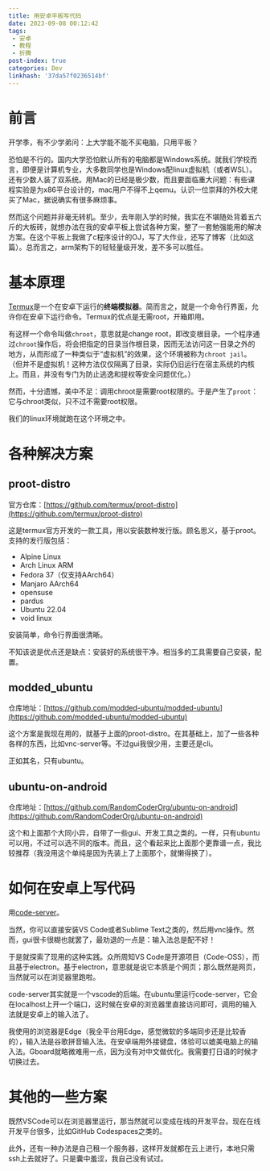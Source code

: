 ```yaml
---
title: 用安卓平板写代码
date: 2023-09-08 00:12:42
tags: 
 - 安卓
 - 教程
 - 折腾
post-index: true
categories: Dev
linkhash: '37da57f0236514bf'
---
```

# 前言

开学季，有不少学弟问：上大学能不能不买电脑，只用平板？

恐怕是不行的。国内大学恐怕默认所有的电脑都是Windows系统。就我们学校而言，即便是计算机专业，大多数同学也是Windows配linux虚拟机（或者WSL）。还有少数人装了双系统。用Mac的已经是极少数，而且要面临重大问题：有些课程实验是为x86平台设计的，mac用户不得不上qemu。认识一位崇拜的外校大佬买了Mac，据说确实有很多麻烦事。

然而这个问题并非毫无转机。至少，去年刚入学的时候，我实在不堪随处背着五六斤的大板砖，就想办法在我的安卓平板上尝试各种方案，整了一套勉强能用的解决方案。在这个平板上我做了c程序设计的OJ，写了大作业，还写了博客（比如这篇）。总而言之，arm架构下的轻轻量级开发，差不多可以胜任。

# 基本原理

[Termux](https://termux.dev)是一个在安卓下运行的**终端模拟器**。简而言之，就是一个命令行界面，允许你在安卓下运行命令。Termux的优点是无需root，开箱即用。

有这样一个命令叫做`chroot`，意思就是change root，即改变根目录。一个程序通过`chroot`操作后，将会把指定的目录当作根目录，因而无法访问这一目录之外的地方，从而形成了一种类似于“虚拟机”的效果，这个环境被称为`chroot jail`。（但并不是虚拟机！这种方法仅仅隔离了目录，实际仍旧运行在宿主系统的内核上。而且，并没有专门为防止逃逸和提权等安全问题优化。）

然而，十分遗憾，美中不足：调用chroot是需要root权限的。于是产生了`proot`：它与chroot类似，只不过不需要root权限。

我们的linux环境就跑在这个环境之中。

# 各种解决方案 

## proot-distro 

官方仓库：[https://github.com/termux/proot-distro](https://github.com/termux/proot-distro)

这是termux官方开发的一款工具，用以安装数种发行版。顾名思义，基于proot。支持的发行版包括：

 - Alpine Linux
 - Arch Linux ARM
 - Fedora 37（仅支持AArch64）
 - Manjaro AArch64
 - opensuse
 - pardus
 - Ubuntu 22.04
 - void linux

安装简单，命令行界面很清晰。

不知该说是优点还是缺点：安装好的系统很干净。相当多的工具需要自己安装，配置。

## modded_ubuntu

仓库地址：[https://github.com/modded-ubuntu/modded-ubuntu](https://github.com/modded-ubuntu/modded-ubuntu)

这个方案是我现在用的，就基于上面的proot-distro。在其基础上，加了一些各种各样的东西，比如vnc-server等。不过gui我很少用，主要还是cli。

正如其名，只有ubuntu。

## ubuntu-on-android

仓库地址：[https://github.com/RandomCoderOrg/ubuntu-on-android](https://github.com/RandomCoderOrg/ubuntu-on-android)

这个和上面那个大同小异，自带了一些gui、开发工具之类的。一样，只有ubuntu可以用，不过可以选不同的版本。而且，这个看起来比上面那个更靠谱一点，我比较推荐（我没用这个单纯是因为先装上了上面那个，就懒得换了）。

# 如何在安卓上写代码

用[code-server](https://github.com/coder/code-server)。

当然，你可以直接安装VS Code或者Sublime Text之类的，然后用vnc操作。然而，gui很卡很糊也就罢了，最劝退的一点是：输入法总是配不好！

于是就探索了现用的这种实践。众所周知VS Code是开源项目（Code-OSS），而且基于electron。基于electron，意思就是说它本质是个网页；那么既然是网页，当然就可以在浏览器里跑啦。

code-server其实就是一个vscode的后端。在ubuntu里运行code-server，它会在localhost上开一个端口，这时候在安卓的浏览器里直接访问即可，调用的输入法就是安卓上的输入法了。

我使用的浏览器是Edge（我全平台用Edge，感觉微软的多端同步还是比较香的），输入法是谷歌拼音输入法。在安卓端用外接键盘，体验可以媲美电脑上的输入法。Gboard就略微难用一点，因为没有对中文做优化。我需要打日语的时候才切换过去。

# 其他的一些方案

既然VSCode可以在浏览器里运行，那当然就可以变成在线的开发平台。现在在线开发平台很多，比如GitHub Codespaces之类的。 

此外，还有一种办法是自己租一个服务器，这样开发就都在云上进行，本地只需ssh上去就好了。只是囊中羞涩，我自己没有试过。